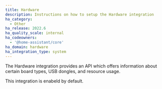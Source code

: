 ```yaml
---
title: Hardware
description: Instructions on how to setup the Hardware integration
ha_category:
  - Other
ha_release: 2022.6
ha_quality_scale: internal
ha_codeowners:
  - '@home-assistant/core'
ha_domain: hardware
ha_integration_type: system
---
```


The Hardware integration provides an API which offers information about certain board types, USB dongles, and resource usage.

This integration is enabeld by default.
